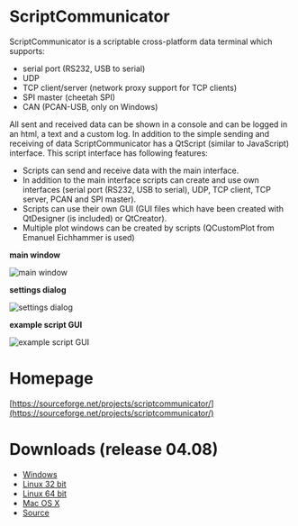 # ScriptCommunicator

ScriptCommunicator is a scriptable cross-platform data terminal which supports:
* serial port (RS232, USB to serial)
* UDP
* TCP client/server (network proxy support for TCP clients)
* SPI master (cheetah SPI)
* CAN (PCAN-USB, only on Windows)

All sent and received data can be shown in a console and can be logged in an html, a text and a custom log.
In addition to the simple sending and receiving of data ScriptCommunicator has a QtScript (similar to JavaScript) interface.
This script interface has following features:
* Scripts can send and receive data with the main interface.
* In addition to the main interface scripts can create and use own interfaces (serial port (RS232, USB to serial), UDP, TCP client, TCP server, PCAN and SPI master).
* Scripts can use their own GUI (GUI files which have been created with QtDesigner (is included) or QtCreator).
* Multiple plot windows can be created by scripts (QCustomPlot from Emanuel Eichhammer is used)

**main window**

![main window](https://a.fsdn.com/con/app/proj/scriptcommunicator/screenshots/sdssdrhhhh5.png)

**settings dialog**

![settings dialog](https://a.fsdn.com/con/app/proj/scriptcommunicator/screenshots/2015-12-02_09h50_12.png)

**example script GUI**

![example script GUI](https://a.fsdn.com/con/app/proj/scriptcommunicator/screenshots/2015-12-02_10h19_22.png)

# Homepage
[https://sourceforge.net/projects/scriptcommunicator/](https://sourceforge.net/projects/scriptcommunicator/)

# Downloads (release 04.08)
- [Windows](http://sourceforge.net/projects/scriptcommunicator/files/Windows/ScriptCommunicatorSetup_04_08_windows.zip/download)
- [Linux 32 bit](http://sourceforge.net/projects/scriptcommunicator/files/Linux_32Bit/ScriptCommunicator_04_08_linux_32_bit.zip/download)
- [Linux 64 bit](http://sourceforge.net/projects/scriptcommunicator/files/Linux_64Bit/ScriptCommunicator_04_08_linux_64_bit.zip/download)
- [Mac OS X](http://sourceforge.net/projects/scriptcommunicator/files/Mac%20OS%20X/ScriptCommunicator_04_08_mac.zip/download)
- [Source](http://sourceforge.net/projects/scriptcommunicator/files/Source/ScriptCommunicator_04_08_source.zip/download)

